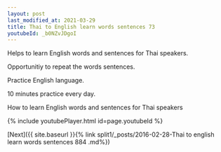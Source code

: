 ```yaml
---
layout: post
last_modified_at: 2021-03-29
title: Thai to English learn words sentences 73 
youtubeId: _b0NZvJDgoI
---
```

 
 
Helps to learn English words and sentences for Thai speakers.

Opportunitiy to repeat the words sentences. 

Practice English language. 
 
10 minutes practice every day. 
 
How to learn English words and sentences for Thai speakers 
 
{% include youtubePlayer.html id=page.youtubeId %}
 
 
[Next]({{ site.baseurl }}{% link  split1/_posts/2016-02-28-Thai to english learn words sentences 884 .md%})
 
